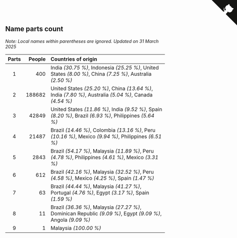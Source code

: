 ## Name parts count

*Note: Local names within parentheses are ignored.*
*Updated on 31 March 2025*

| Parts | People | Countries of origin |
| :--: | ---: | :--- |
| 1 | 400 | India *(30.75 %)*, Indonesia *(25.25 %)*, United States *(8.00 %)*, China *(7.25 %)*, Australia *(2.50 %)* |
| 2 | 188682 | United States *(25.20 %)*, China *(13.64 %)*, India *(7.80 %)*, Australia *(5.04 %)*, Canada *(4.54 %)* |
| 3 | 42849 | United States *(11.86 %)*, India *(9.52 %)*, Spain *(8.20 %)*, Brazil *(6.93 %)*, Philippines *(5.64 %)* |
| 4 | 21487 | Brazil *(14.46 %)*, Colombia *(13.16 %)*, Peru *(10.16 %)*, Mexico *(9.94 %)*, Philippines *(6.51 %)* |
| 5 | 2843 | Brazil *(54.17 %)*, Malaysia *(11.89 %)*, Peru *(4.78 %)*, Philippines *(4.61 %)*, Mexico *(3.31 %)* |
| 6 | 612 | Brazil *(42.16 %)*, Malaysia *(32.52 %)*, Peru *(4.58 %)*, Mexico *(4.25 %)*, Spain *(1.47 %)* |
| 7 | 63 | Brazil *(44.44 %)*, Malaysia *(41.27 %)*, Portugal *(4.76 %)*, Egypt *(3.17 %)*, Spain *(1.59 %)* |
| 8 | 11 | Brazil *(36.36 %)*, Malaysia *(27.27 %)*, Dominican Republic *(9.09 %)*, Egypt *(9.09 %)*, Angola *(9.09 %)* |
| 9 | 1 | Malaysia *(100.00 %)* |


<a href="https://github.com/JustinTimeCuber/wca_statistics" class="github-corner" aria-label="View source on Github"><svg width="80" height="80" viewBox="0 0 250 250" style="fill:#151513; color:#fff; position: absolute; top: 0; border: 0; right: 0;" aria-hidden="true"><path d="M0,0 L115,115 L130,115 L142,142 L250,250 L250,0 Z"></path><path d="M128.3,109.0 C113.8,99.7 119.0,89.6 119.0,89.6 C122.0,82.7 120.5,78.6 120.5,78.6 C119.2,72.0 123.4,76.3 123.4,76.3 C127.3,80.9 125.5,87.3 125.5,87.3 C122.9,97.6 130.6,101.9 134.4,103.2" fill="currentColor" style="transform-origin: 130px 106px;" class="octo-arm"></path><path d="M115.0,115.0 C114.9,115.1 118.7,116.5 119.8,115.4 L133.7,101.6 C136.9,99.2 139.9,98.4 142.2,98.6 C133.8,88.0 127.5,74.4 143.8,58.0 C148.5,53.4 154.0,51.2 159.7,51.0 C160.3,49.4 163.2,43.6 171.4,40.1 C171.4,40.1 176.1,42.5 178.8,56.2 C183.1,58.6 187.2,61.8 190.9,65.4 C194.5,69.0 197.7,73.2 200.1,77.6 C213.8,80.2 216.3,84.9 216.3,84.9 C212.7,93.1 206.9,96.0 205.4,96.6 C205.1,102.4 203.0,107.8 198.3,112.5 C181.9,128.9 168.3,122.5 157.7,114.1 C157.9,116.9 156.7,120.9 152.7,124.9 L141.0,136.5 C139.8,137.7 141.6,141.9 141.8,141.8 Z" fill="currentColor" class="octo-body"></path></svg></a><style>.github-corner:hover .octo-arm{animation:octocat-wave 560ms ease-in-out}@keyframes octocat-wave{0%,100%{transform:rotate(0)}20%,60%{transform:rotate(-25deg)}40%,80%{transform:rotate(10deg)}}@media (max-width:500px){.github-corner:hover .octo-arm{animation:none}.github-corner .octo-arm{animation:octocat-wave 560ms ease-in-out}}</style>
